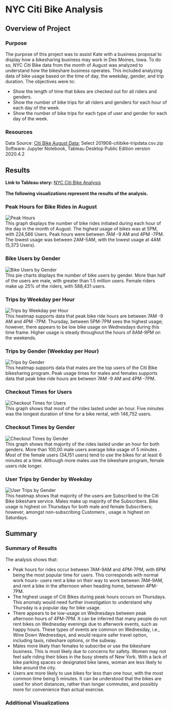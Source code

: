 # NYC Citi Bike Analysis

## Overview of Project

### Purpose
The purpose of this project was to assist Kate with a business proposal to display how a bikesharing business may work in Des Moines, Iowa. To do so, NYC Citi Bike data from the month of August was analyzed to understand how the bikeshare business operates. This included analyzing data of bike usage based on the time of day, the weekday, gender, and trip duration. The objectives were to:
<br>
- Show the length of time that bikes are checked out for all riders and genders.
- Show the number of bike trips for all riders and genders for each hour of each day of the week.
- Show the number of bike trips for each type of user and gender for each day of the week.

### Resources
Data Source: [Citi Bike August Data](https://s3.amazonaws.com/tripdata/index.html); Select 201908-citibike-tripdata.csv.zip
<br>
Software: Jupyter Notebook, Tableau Desktop Public Edition version 2020.4.2

## Results
<b>Link to Tableau story:</b> [NYC Citi Bike Analysis](https://public.tableau.com/shared/Y9ZXQ25N7?:display_count=y&:origin=viz_share_link)
<br>
<br>
<b>The following visualizations represent the results of the analysis.</b>
<br>
### Peak Hours for Bike Rides in August
![Peak Hours](Resources/peak_hours_for_bike_rides.png)
<br>
This graph displays the number of bike rides initiated during  each hour of the day in the month of August. The highest usage of bikes was at 5PM, with 224,566 Users.
Peak hours were between 7AM -9 AM and 4PM -7PM. The lowest usage was between 2AM-5AM, with the lowest usage at 4AM (5,373 Users).
<br>
### Bike Users by Gender
![Bike Users by Gender](Resources/bike_users_by_gender.png)
<br>
This pie charts displays the number of bike users by gender. More than half of the users are male, with greater than 1.5 million users. Female riders make up 25% of the riders, with 588,431 users.
<br>
### Trips by Weekday per Hour
![Trips by Weekday per Hour](Resources/trips_by_weekday_per_hour.png)
<br>
This heatmap supports data that peak bike ride hours are between 7AM -9 AM and 4PM -7PM. Thursday, between 5PM-7PM sees the highest usage; however, there appears to be low bike usage on Wednesdays during this time frame. Higher usage is steady throughout the hours of 8AM-9PM on the weekends.
<br>
### Trips by Gender (Weekday per Hour)
![Trips by Gender](Resources/trips_by_gender_weekday_per_hour.png)
<br>
This heatmap supports data that males are the top users of the Citi Bike bikesharing program. Peak usage times for males and females supports data that peak bike ride hours are between 7AM -9 AM and 4PM -7PM.
<br>
### Checkout Times for Users
![Checkout Times for Users](Resources/checkout_times_by_users.png)
<br>
This graph shows that most of the rides lasted under an hour. Five minutes was the longest duration of time for a bike rental, with 146,752 users.
<br>
### Checkout Times by Gender
![Checkout Times by Gender](Resources/checkout_times_by_gender.png)
<br>
This graph shows that majority of the rides lasted under an hour for both genders. More than 100,00 male users  average bike usage of 5 minutes . Most of the female users (34,151 users) tend to use the bikes for at least 6 minutes at a time. Although more males use the bikeshare program, female users ride longer.
<br>
### User Trips by Gender by Weekday
![User Trips by Gender](Resources/user_trips_by_gender.png)
<br>
This heatmap shows that majority of the users are Subscribed to the Citi Bike bikeshare service. Males make up majority of the Subscribers. Bike usage is highest on Thursdays for both male and female Subscribers; however, amongst non-subscribing Customers , usage is highest on Saturdays.

## Summary

### Summary of Results
The analysis shows that:
- Peak hours for rides occur between 7AM-9AM and 4PM-7PM, with 6PM being the most popular time for users. This corresponds with normal work hours- users rent a bike on their way to work between 7AM-9AM, and rent a bike in the afternoon when heading home, between 4PM-7PM.
- The highest usage of Citi Bikes during peak hours occurs on Thursdays. This anomaly would need further investigation to understand why Thursday is a popular day for bike usage.
- There appears to be low-usage on Wednesdays between peak afternoon hours of 4PM-7PM. It can be inferred that many people do not rent bikes on Wednesday evenings due to afterwork events, such as happy hours. These types of events are common on Wednesday, i.e., Wine Down Wednesdays, and would require safer travel option, including taxis, rideshare options, or the subway.
- Males more likely than females to subscribe or use the bikeshare business. This is most likely due to concerns for safety. Women may not feel safe riding their bikes in the busy streets of New York. With a lack of bike parking spaces or designated bike lanes, woman are less likely to bike around the city.
- Users are more likely to use bikes for less than one hour, with the most common time being 5 minutes. It can be understood that the bikes are used for short distances, rather than longer commutes, and possibly more for convenience than actual exercise.

### Additional Visualizations

